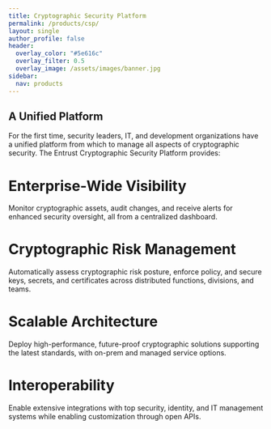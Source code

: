 ```yaml
---
title: Cryptographic Security Platform
permalink: /products/csp/
layout: single
author_profile: false
header:
  overlay_color: "#5e616c"
  overlay_filter: 0.5
  overlay_image: /assets/images/banner.jpg
sidebar:
  nav: products
---
```


## A Unified Platform
For the first time, security leaders, IT, and development organizations have a unified platform from which to manage all aspects of cryptographic security. The Entrust Cryptographic Security Platform provides:

# Enterprise-Wide Visibility
Monitor cryptographic assets, audit changes, and receive alerts for enhanced security oversight, all from a centralized dashboard.

# Cryptographic Risk Management
Automatically assess cryptographic risk posture, enforce policy, and secure keys, secrets, and certificates across distributed functions, divisions, and teams.

# Scalable Architecture
Deploy high-performance, future-proof cryptographic solutions supporting the latest standards, with on-prem and managed service options.

# Interoperability
Enable extensive integrations with top security, identity, and IT management systems while enabling customization through open APIs.